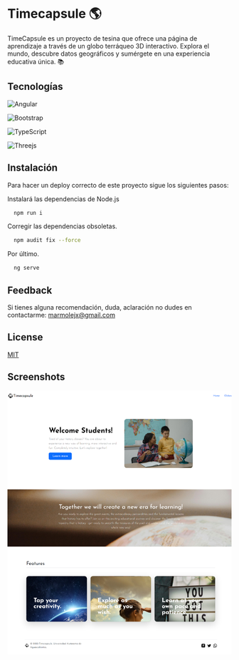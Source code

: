 
# Timecapsule 🌎

TimeCapsule es un proyecto de tesina que ofrece una página de aprendizaje a través de un globo terráqueo 3D interactivo. Explora el mundo, descubre datos geográficos y sumérgete en una experiencia educativa única. 📚





## Tecnologías

![Angular](https://img.shields.io/badge/angular-%23DD0031.svg?style=for-the-badge&logo=angular&logoColor=white)

![Bootstrap](https://img.shields.io/badge/bootstrap-%238511FA.svg?style=for-the-badge&logo=bootstrap&logoColor=white)

![TypeScript](https://img.shields.io/badge/typescript-%23007ACC.svg?style=for-the-badge&logo=typescript&logoColor=white)

![Threejs](https://img.shields.io/badge/threejs-black?style=for-the-badge&logo=three.js&logoColor=white)





## Instalación

Para hacer un deploy correcto de este proyecto sigue los siguientes pasos:

Instalará las dependencias de Node.js

```bash
  npm run i
```
Corregir las dependencias obsoletas.

```bash
  npm audit fix --force
```

Por último.

```bash
  ng serve
```





## Feedback

Si tienes alguna recomendación, duda, aclaración no dudes en contactarme: marmolejx@gmail.com






## License

[MIT](https://choosealicense.com/licenses/mit/)




## Screenshots

<div>
  <img src="timecapsule.png">
</div>

